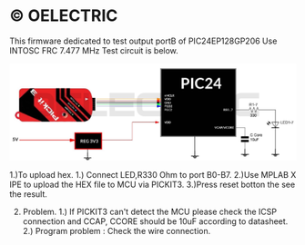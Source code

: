 © OELECTRIC
===============================================================================
This firmware dedicated to test output portB of PIC24EP128GP206
Use INTOSC FRC 7.477 MHz
Test circuit is below.

![Test Circuit](https://github.com/OELECTRIC/MCU/blob/master/Microchip/PIC24/PIC24EP128GP206/pic/PIC24_Test1.JPG)

1.)To upload hex.
  1.) Connect LED,R330 Ohm to port B0-B7.
  2.)Use MPLAB X IPE to upload the HEX file to MCU via PICKIT3.
  3.)Press reset botton the see the result.

2. Problem.
  1.) If PICKIT3 can't detect the MCU please check the ICSP connection and CCAP, CCORE should be 10uF according to datasheet.
  2.) Program problem : Check the wire connection.

